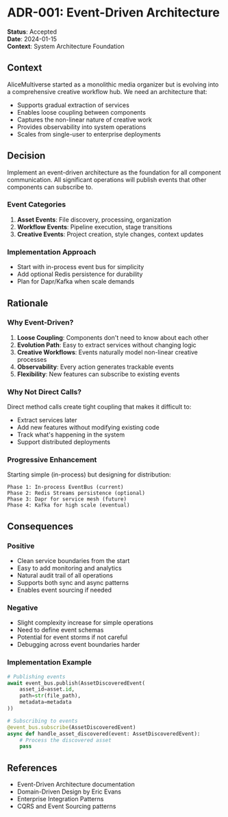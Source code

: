 # ADR-001: Event-Driven Architecture

**Status**: Accepted  
**Date**: 2024-01-15  
**Context**: System Architecture Foundation

## Context

AliceMultiverse started as a monolithic media organizer but is evolving into a comprehensive creative workflow hub. We need an architecture that:
- Supports gradual extraction of services
- Enables loose coupling between components
- Captures the non-linear nature of creative work
- Provides observability into system operations
- Scales from single-user to enterprise deployments

## Decision

Implement an event-driven architecture as the foundation for all component communication. All significant operations will publish events that other components can subscribe to.

### Event Categories
1. **Asset Events**: File discovery, processing, organization
2. **Workflow Events**: Pipeline execution, stage transitions
3. **Creative Events**: Project creation, style changes, context updates

### Implementation Approach
- Start with in-process event bus for simplicity
- Add optional Redis persistence for durability
- Plan for Dapr/Kafka when scale demands

## Rationale

### Why Event-Driven?

1. **Loose Coupling**: Components don't need to know about each other
2. **Evolution Path**: Easy to extract services without changing logic
3. **Creative Workflows**: Events naturally model non-linear creative processes
4. **Observability**: Every action generates trackable events
5. **Flexibility**: New features can subscribe to existing events

### Why Not Direct Calls?

Direct method calls create tight coupling that makes it difficult to:
- Extract services later
- Add new features without modifying existing code
- Track what's happening in the system
- Support distributed deployments

### Progressive Enhancement

Starting simple (in-process) but designing for distribution:
```
Phase 1: In-process EventBus (current)
Phase 2: Redis Streams persistence (optional)
Phase 3: Dapr for service mesh (future)
Phase 4: Kafka for high scale (eventual)
```

## Consequences

### Positive
- Clean service boundaries from the start
- Easy to add monitoring and analytics
- Natural audit trail of all operations
- Supports both sync and async patterns
- Enables event sourcing if needed

### Negative
- Slight complexity increase for simple operations
- Need to define event schemas
- Potential for event storms if not careful
- Debugging across event boundaries harder

### Implementation Example

```python
# Publishing events
await event_bus.publish(AssetDiscoveredEvent(
    asset_id=asset.id,
    path=str(file_path),
    metadata=metadata
))

# Subscribing to events
@event_bus.subscribe(AssetDiscoveredEvent)
async def handle_asset_discovered(event: AssetDiscoveredEvent):
    # Process the discovered asset
    pass
```

## References

- Event-Driven Architecture documentation
- Domain-Driven Design by Eric Evans
- Enterprise Integration Patterns
- CQRS and Event Sourcing patterns